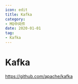 ```yaml
---
icon: edit
title: Kafka
category: 
- MQ中间件
date: 2020-01-01
tag:
- Kafka
---
```


<!-- more -->

# Kafka

<https://github.com/apache/kafka>
